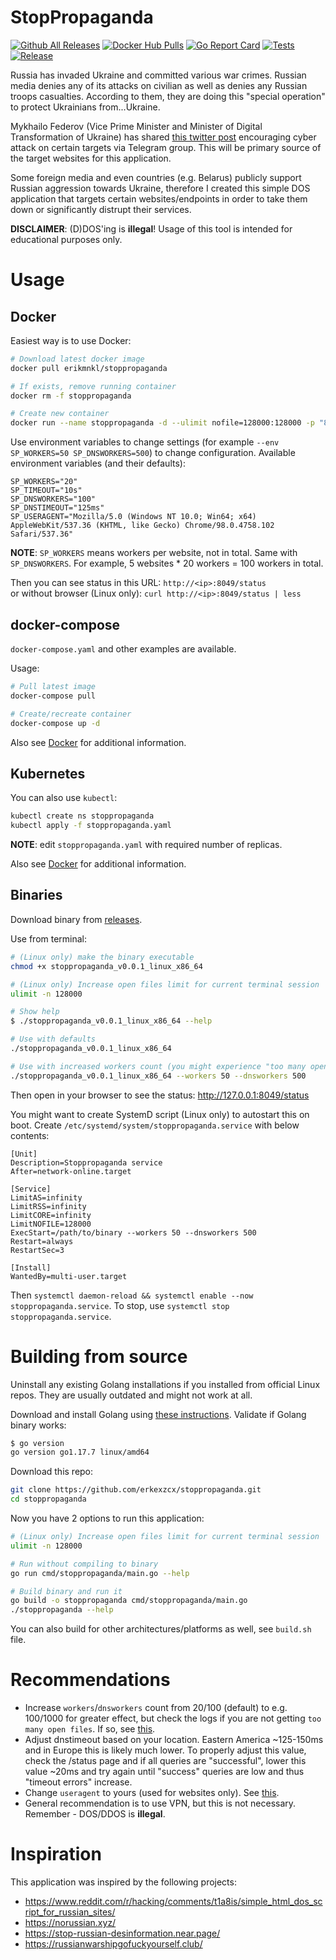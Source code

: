 # StopPropaganda

[![Github All Releases](https://img.shields.io/github/downloads/erkexzcx/stoppropaganda/total.svg)](https://github.com/erkexzcx/stoppropaganda/releases)
[![Docker Hub Pulls](https://img.shields.io/docker/pulls/erikmnkl/stoppropaganda)](https://hub.docker.com/r/erikmnkl/stoppropaganda)
[![Go Report Card](https://goreportcard.com/badge/github.com/erkexzcx/stoppropaganda)](https://goreportcard.com/report/github.com/erkexzcx/stoppropaganda)
[![Tests](https://img.shields.io/github/workflow/status/erkexzcx/stoppropaganda/tests?maxAge=30&label=tests&logo=github)](https://github.com/erkexzcx/stoppropaganda/actions)
[![Release](https://img.shields.io/github/workflow/status/erkexzcx/stoppropaganda/release?maxAge=30&label=release&logo=github)](https://github.com/erkexzcx/stoppropaganda/actions)

Russia has invaded Ukraine and committed various war crimes. Russian media denies any of its attacks on civilian as well as denies any Russian troops casualties. According to them, they are doing this "special operation" to protect Ukrainians from...Ukraine.

Mykhailo Federov (Vice Prime Minister and Minister of Digital Transformation of Ukraine) has shared [this twitter post](https://twitter.com/FedorovMykhailo/status/1497642156076511233) encouraging cyber attack on certain targets via Telegram group. This will be primary source of the target websites for this application.

Some foreign media and even countries (e.g. Belarus) publicly support Russian aggression towards Ukraine, therefore I created this simple DOS application that targets certain websites/endpoints in order to take them down or significantly distrupt their services.

**DISCLAIMER**: (D)DOS'ing is **illegal**! Usage of this tool is intended for educational purposes only.

# Usage

## Docker

Easiest way is to use Docker:
```bash
# Download latest docker image
docker pull erikmnkl/stoppropaganda

# If exists, remove running container
docker rm -f stoppropaganda

# Create new container
docker run --name stoppropaganda -d --ulimit nofile=128000:128000 -p "8049:8049/tcp" erikmnkl/stoppropaganda
```

Use environment variables to change settings (for example `--env SP_WORKERS=50 SP_DNSWORKERS=500`) to change configuration. Available environment variables (and their defaults):
```
SP_WORKERS="20"
SP_TIMEOUT="10s"
SP_DNSWORKERS="100"
SP_DNSTIMEOUT="125ms"
SP_USERAGENT="Mozilla/5.0 (Windows NT 10.0; Win64; x64) AppleWebKit/537.36 (KHTML, like Gecko) Chrome/98.0.4758.102 Safari/537.36"
```

**NOTE**: `SP_WORKERS` means workers per website, not in total. Same with `SP_DNSWORKERS`. For example, 5 websites * 20 workers = 100 workers in total.

Then you can see status in this URL: `http://<ip>:8049/status`  
or without browser (Linux only): `curl http://<ip>:8049/status | less`

## docker-compose

`docker-compose.yaml` and other examples are available.

Usage:
```bash
# Pull latest image
docker-compose pull

# Create/recreate container
docker-compose up -d
```

Also see [Docker](#docker) for additional information.

## Kubernetes

You can also use `kubectl`:
```bash
kubectl create ns stoppropaganda
kubectl apply -f stoppropaganda.yaml
```
**NOTE**: edit `stoppropaganda.yaml` with required number of replicas.

Also see [Docker](#docker) for additional information.

## Binaries

Download binary from [releases](https://github.com/erkexzcx/stoppropaganda/releases/).

Use from terminal:

```bash
# (Linux only) make the binary executable
chmod +x stoppropaganda_v0.0.1_linux_x86_64

# (Linux only) Increase open files limit for current terminal session
ulimit -n 128000

# Show help
$ ./stoppropaganda_v0.0.1_linux_x86_64 --help

# Use with defaults
./stoppropaganda_v0.0.1_linux_x86_64

# Use with increased workers count (you might experience "too many open files" error on some systems)
./stoppropaganda_v0.0.1_linux_x86_64 --workers 50 --dnsworkers 500
```

Then open in your browser to see the status: http://127.0.0.1:8049/status

You might want to create SystemD script (Linux only) to autostart this on boot. Create `/etc/systemd/system/stoppropaganda.service` with below contents:
```
[Unit]
Description=Stoppropaganda service
After=network-online.target

[Service]
LimitAS=infinity
LimitRSS=infinity
LimitCORE=infinity
LimitNOFILE=128000
ExecStart=/path/to/binary --workers 50 --dnsworkers 500
Restart=always
RestartSec=3

[Install]
WantedBy=multi-user.target
```

Then `systemctl daemon-reload && systemctl enable --now stoppropaganda.service`. To stop, use `systemctl stop stoppropaganda.service`.

# Building from source

Uninstall any existing Golang installations if you installed from official Linux repos. They are usually outdated and might not work at all.

Download and install Golang using [these instructions](https://go.dev/doc/install). Validate if Golang binary works:
```bash
$ go version
go version go1.17.7 linux/amd64
```

Download this repo:
```bash
git clone https://github.com/erkexzcx/stoppropaganda.git
cd stoppropaganda
```

Now you have 2 options to run this application:
```bash
# (Linux only) Increase open files limit for current terminal session
ulimit -n 128000

# Run without compiling to binary
go run cmd/stoppropaganda/main.go --help

# Build binary and run it
go build -o stoppropaganda cmd/stoppropaganda/main.go
./stoppropaganda --help
```

You can also build for other architectures/platforms as well, see `build.sh` file.

# Recommendations

* Increase `workers`/`dnsworkers` count from 20/100 (default) to e.g. 100/1000 for greater effect, but check the logs if you are not getting `too many open files`. If so, see [this](https://stackoverflow.com/questions/880557/socket-accept-too-many-open-files).
* Adjust dnstimeout based on your location.  Eastern America ~125-150ms and in Europe this is likely much lower.  To properly adjust this value, check the /status page and if all queries are "successful", lower this value ~20ms and try again until "success" queries are low and thus "timeout errors" increase.
* Change `useragent` to yours (used for websites only). See [this](https://www.whatismybrowser.com/detect/what-is-my-user-agent/).
* General recommendation is to use VPN, but this is not necessary. Remember - DOS/DDOS is **illegal**.

# Inspiration

This application was inspired by the following projects:
* https://www.reddit.com/r/hacking/comments/t1a8is/simple_html_dos_script_for_russian_sites/
* https://norussian.xyz/
* https://stop-russian-desinformation.near.page/
* https://russianwarshipgofuckyourself.club/

